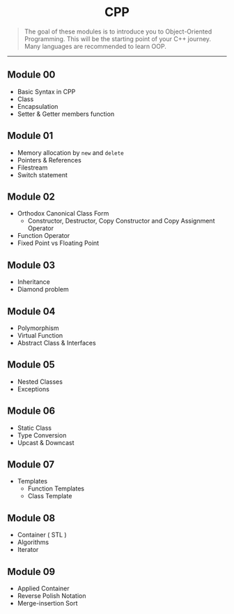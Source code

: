 
<div align="center">

# CPP

</div>

> The goal of these modules is to introduce you to Object-Oriented Programming. This will be the starting point of your C++ journey. Many languages are recommended to learn OOP.
---

## Module 00
* Basic Syntax in CPP
* Class
* Encapsulation
* Setter & Getter members function
## Module 01
* Memory allocation by `new` and `delete`
* Pointers & References
* Filestream
* Switch statement
## Module 02
* Orthodox Canonical Class Form
	* Constructor, Destructor, Copy Constructor and Copy Assignment Operator
* Function Operator
* Fixed Point vs Floating Point
## Module 03
* Inheritance
* Diamond problem
## Module 04
* Polymorphism
* Virtual Function
* Abstract Class & Interfaces
## Module 05
* Nested Classes
* Exceptions
## Module 06
* Static Class
* Type Conversion
* Upcast & Downcast
## Module 07
* Templates
	* Function Templates
	* Class Template
## Module 08
* Container ( STL )
* Algorithms
* Iterator
## Module 09
* Applied Container
* Reverse Polish Notation
* Merge-insertion Sort
